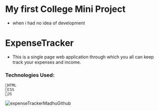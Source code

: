# My first College Mini Project
- when i had no idea of development

# ExpenseTracker

- This is a single page web application through which you all can keep track your expenses and income.



### Technologies Used: 
``` 
🏹HTML 
🏹CSS 
🏹JS 
```
![expenseTrackerMadhuGithub](https://user-images.githubusercontent.com/91273821/194029528-952047fc-0aca-4223-b98e-49b6a2c3a21c.PNG)




